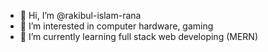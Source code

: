 - 👋 Hi, I’m @rakibul-islam-rana
- 👀 I’m interested in computer hardware, gaming
- 🌱 I’m currently learning full stack web developing (MERN)
<!-- 💞️ I’m looking to collaborate on ...
- 📫 How to reach me ...--!>

<!---
rakibul-islam-rana/rakibul-islam-rana is a ✨ special ✨ repository because its `README.md` (this file) appears on your GitHub profile.
You can click the Preview link to take a look at your changes.
--->
